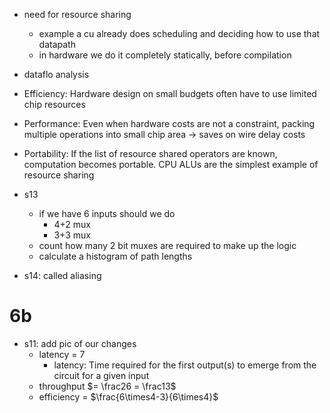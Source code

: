 
- need for resource sharing
	- example a cu already does scheduling and deciding how to use that datapath
	- in hardware we do it completely statically, before compilation
- dataflo analysis


- Efficiency: Hardware design on small budgets often have to use limited chip resources
- Performance: Even when hardware costs are not a constraint, packing multiple operations into small chip area → saves on wire delay costs
- Portability: If the list of resource shared operators are known, computation becomes portable. CPU ALUs are the simplest example of resource sharing


- s13
	- if we have 6 inputs should we do
		- 4+2 mux
		- 3+3 mux
	- count how many 2 bit muxes are required to make up the logic
	- calculate a histogram of path lengths
- s14: called aliasing

# 6b

- s11: add pic of our changes
	- latency = 7
		- latency: Time required for the first output(s) to emerge from the circuit for a given input
	- throughput $= \frac26 = \frac13$
	- efficiency = $\frac{6\times4-3}{6\times4}$
